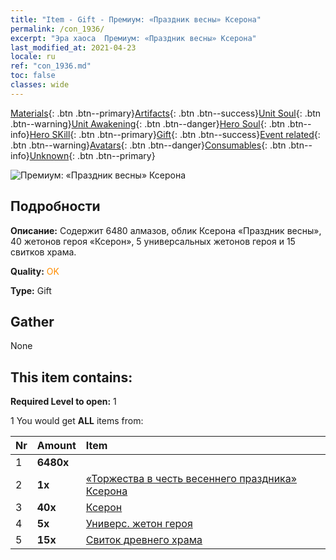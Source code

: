 ```yaml
---
title: "Item - Gift - Премиум: «Праздник весны» Ксерона"
permalink: /con_1936/
excerpt: "Эра хаоса  Премиум: «Праздник весны» Ксерона"
last_modified_at: 2021-04-23
locale: ru
ref: "con_1936.md"
toc: false
classes: wide
---
```

 [Materials](/ItemsRU/){: .btn .btn--primary}[Artifacts](/ItemsRU/Artifacts/){: .btn .btn--success}[Unit Soul](/ItemsRU/UnitSoul/){: .btn .btn--warning}[Unit Awakening](/ItemsRU/UnitAwakening/){: .btn .btn--danger}[Hero Soul](/ItemsRU/HeroSoul/){: .btn .btn--info}[Hero SKill](/ItemsRU/HeroSkill/){: .btn .btn--primary}[Gift](/ItemsRU/Gift/){: .btn .btn--success}[Event related](/ItemsRU/Events/){: .btn .btn--warning}[Avatars](/ItemsRU/Avatars/){: .btn .btn--danger}[Consumables](/ItemsRU/Consumables/){: .btn .btn--info}[Unknown](/ItemsRU/Unknown/){: .btn .btn--primary}

 ![Премиум: «Праздник весны» Ксерона](/images/t/i_907559.png)

## Подробности
 **Описание:** Содержит 6480 алмазов, облик Ксерона «Праздник весны», 40 жетонов героя «Ксерон», 5 универсальных жетонов героя и 15 свитков храма.

 **Quality:** <span style="color: #FF8C00">OK</span>

 **Type:** Gift

## Gather

  None

## This item contains:

 **Required Level to open:** 1

 1 You would get **ALL** items  from:

  | Nr | Amount |     Item    |
  |:---|:-------|:------------|
  | 1 |  **6480x** | <i class="fas fa-gem"/> |  | 
  | 2 |  **1x** | [«Торжества в честь весеннего праздника» Ксерона](/ItemsRU/con_1063/) |  | 
  | 3 |  **40x** | [Ксерон](/ItemsRU/her_383/) |  | 
  | 4 |  **5x** | [Универс. жетон героя](/ItemsRU/her_358/) |  | 
  | 5 |  **15x** | [Свиток древнего храма](/ItemsRU/con_697/) |  | 

